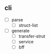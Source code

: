 ## cli

- [ ] parse
  - [ ] struct-list
- [ ] generate
  - [ ] transfer-strut
  - [ ] service
  - [ ] bff
